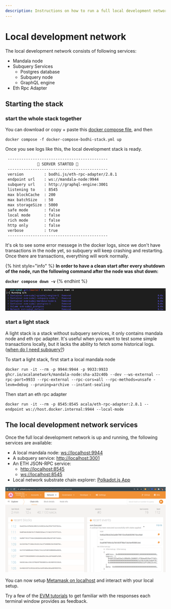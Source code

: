 ```yaml
---
description: Instructions on how to run a full local development network
---
```


# Local development network

The local development network consists of following services:

* Mandala node
* Subquery Services
  * Postgres database
  * Subquery node
  * GraphQL engine
* Eth Rpc Adapter

## Starting the stack
### start the whole stack together
You can download or copy + paste this [docker compose file](https://github.com/AcalaNetwork/bodhi.js/blob/master/examples/docker-compose-bodhi-stack.yml), and then

```
docker compose -f docker-compose-bodhi-stack.yml up
```

Once you see logs like this, the local development stack is ready.

```
 --------------------------------------------
              🚀 SERVER STARTED 🚀
 --------------------------------------------
 version         : bodhi.js/eth-rpc-adapter/2.8.1
 endpoint url    : ws://mandala-node:9944
 subquery url    : http://graphql-engine:3001
 listening to    : 8545
 max blockCache  : 200
 max batchSize   : 50
 max storageSize : 5000
 safe mode       : false
 local mode      : false
 rich mode       : false
 http only       : false
 verbose         : true
 --------------------------------------------
```

It's ok to see some error messege in the docker logs, since we don't have transactions in the node yet, so subquery will keep crashing and restarting. Once there are transactions, everything will work normally.

{% hint style="info" %}
**In order to have a clean start after every shutdown of the node, run the following command after the node was shut down:**

**`docker compose down -v`**
{% endhint %}

![Cleaning up the local development network](<../../.gitbook/assets/image (4) (1).png>)

### start a light stack
A light stack is a stack without subquery services, it only contains mandala node and eth rpc adapter. It's useful when you want to test some simple transactions locally, but it lacks the ability to fetch some historical logs. ([when do I need subquery?](https://evmdocs.acala.network/miscellaneous/faqs#when-do-i-need-to-provide-subquery-url-for-eth-rpc-adpater-or-evmrpcprovider))

To start a light stack, first start a local mandala node
```
docker run -it --rm -p 9944:9944 -p 9933:9933 ghcr.io/acalanetwork/mandala-node:sha-a32c40b --dev --ws-external --rpc-port=9933 --rpc-external --rpc-cors=all --rpc-methods=unsafe -levm=debug --pruning=archive --instant-sealing
```

Then start an eth rpc adapter
```
docker run -it --rm -p 8545:8545 acala/eth-rpc-adapter:2.8.1 --endpoint ws://host.docker.internal:9944 --local-mode
```

## The local development network services

Once the full local development network is up and running, the following services are available:

* A local mandala node: [ws://localhost:9944](ws://localhost:9944)
* A subquery service: [http://localhost:3001](http://localhost:3001)
* An ETH JSON-RPC service:
  * [http://localhost:8545](http://localhost:8545)
  * [ws://localhost:8545](ws://localhost:8545)
* Local network substrate chain explorer: [Polkadot.js App](https://polkadot.js.org/apps/?rpc=ws%3A%2F%2Flocalhost%3A9944%2Fws#/explorer)

![Local development network in Substrate chain explorer](<../../.gitbook/assets/image (8).png>)

You can now setup [Metamask on localhost](../../tooling/metamask/#localhost) and interact with your local setup.

Try a few of the [EVM tutorials](../../examples/examples.md) to get familiar with the responses each terminal window provides as feedback.
